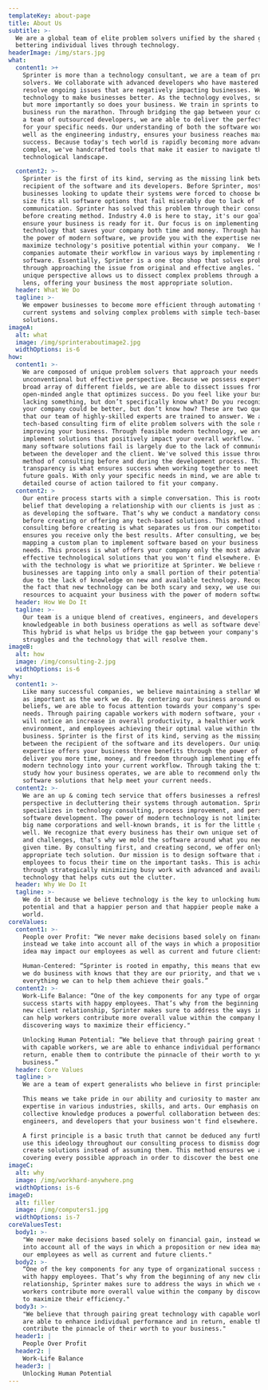 ```yaml
---
templateKey: about-page
title: About Us
subtitle: >-
  We are a global team of elite problem solvers unified by the shared goal of
  bettering individual lives through technology.
headerImage: /img/stars.jpg
what:
  content1: >+
    Sprinter is more than a technology consultant, we are a team of problem
    solvers. We collaborate with advanced developers who have mastered ways to
    resolve ongoing issues that are negatively impacting businesses. We use
    technology to make businesses better. As the technology evolves, so do we,
    but more importantly so does your business. We train in sprints to help your
    business run the marathon. Through bridging the gap between your company and
    a team of outsourced developers, we are able to deliver the perfect product
    for your specific needs. Our understanding of both the software world as
    well as the engineering industry, ensures your business reaches maximum
    success. Because today's tech world is rapidly becoming more advanced &
    complex, we've handcrafted tools that make it easier to navigate the modern
    technological landscape.

  content2: >-
    Sprinter is the first of its kind, serving as the missing link between the
    recipient of the software and its developers. Before Sprinter, most
    businesses looking to update their systems were forced to choose between one
    size fits all software options that fail miserably due to lack of
    communication. Sprinter has solved this problem through their consulting
    before creating method. Industry 4.0 is here to stay, it's our goal to
    ensure your business is ready for it. Our focus is on implementing new
    technology that saves your company both time and money. Through harnessing
    the power of modern software, we provide you with the expertise needed to
    maximize technology's positive potential within your company.  We help
    companies automate their workflow in various ways by implementing modern
    software. Essentially, Sprinter is a one stop shop that solves problems
    through approaching the issue from original and effective angles. This
    unique perspective allows us to dissect complex problems through a clear
    lens, offering your business the most appropriate solution. 
  header: What We Do
  tagline: >-
    We empower businesses to become more efficient through automating their
    current systems and solving complex problems with simple tech-based
    solutions. 
imageA:
  alt: what
  image: /img/sprinteraboutimage2.jpg
  widthOptions: is-6
how:
  content1: >-
    We are composed of unique problem solvers that approach your needs from an
    unconventional but effective perspective. Because we possess expertise in a
    broad array of different fields, we are able to dissect issues from an
    open-minded angle that optimizes success. Do you feel like your business is
    lacking something, but don’t specifically know what? Do you recognize that
    your company could be better, but don’t know how? These are two questions
    that our team of highly-skilled experts are trained to answer. We are a
    tech-based consulting firm of elite problem solvers with the sole mission of
    improving your business. Through feasible modern technology, we are able to
    implement solutions that positively impact your overall workflow. The reason
    many software solutions fail is largely due to the lack of communication
    between the developer and the client. We've solved this issue through our
    method of consulting before and during the development process. This type of
    transparency is what ensures success when working together to meet your
    future goals. With only your specific needs in mind, we are able to design a
    detailed course of action tailored to fit your company.
  content2: >
    Our entire process starts with a simple conversation. This is rooted in our
    belief that developing a relationship with our clients is just as important
    as developing the software. That’s why we conduct a mandatory consultation
    before creating or offering any tech-based solutions. This method of
    consulting before creating is what separates us from our competitors and
    ensures you receive only the best results. After consulting, we begin
    mapping a custom plan to implement software based on your business's current
    needs. This process is what offers your company only the most advanced and
    effective technological solutions that you won't find elsewhere. Evolving
    with the technology is what we prioritize at Sprinter. We believe many
    businesses are tapping into only a small portion of their potential. This is
    due to the lack of knowledge on new and available technology. Recognizing
    the fact that new technology can be both scary and sexy, we use our
    resources to acquaint your business with the power of modern software.
  header: How We Do It
  tagline: >-
    Our team is a unique blend of creatives, engineers, and developers who are
    knowledgeable in both business operations as well as software development.
    This hybrid is what helps us bridge the gap between your company's current
    struggles and the technology that will resolve them. 
imageB:
  alt: how
  image: /img/consulting-2.jpg
  widthOptions: is-6
why:
  content1: >-
    Like many successful companies, we believe maintaining a stellar Why is just
    as important as the work we do. By centering our business around our core
    beliefs, we are able to focus attention towards your company's specific
    needs. Through pairing capable workers with modern software, your company
    will notice an increase in overall productivity, a healthier work
    environment, and employees achieving their optimal value within the
    business. Sprinter is the first of its kind, serving as the missing link
    between the recipient of the software and its developers. Our unique set of
    expertise offers your business three benefits through the power of one. We
    deliver you more time, money, and freedom through implementing effective
    modern technology into your current workflow. Through taking the time to
    study how your business operates, we are able to recommend only the best
    software solutions that help meet your current needs. 
  content2: >-
    We are an up & coming tech service that offers businesses a refreshing
    perspective in decluttering their systems through automation. Sprinter
    specializes in technology consulting, process improvement, and personalized
    software development. The power of modern technology is not limited to only
    big name corporations and well-known brands, it is for the little guy as
    well. We recognize that every business has their own unique set of hurdles
    and challenges, that’s why we mold the software around what you need at any
    given time. By consulting first, and creating second, we offer only the most
    appropriate tech solution. Our mission is to design software that allows
    employees to focus their time on the important tasks. This is achieved
    through strategically minimizing busy work with advanced and available
    technology that helps cuts out the clutter. 
  header: Why We Do It
  tagline: >-
    We do it because we believe technology is the key to unlocking human
    potential and that a happier person and that happier people make a better
    world. 
coreValues:
  content1: >-
    People over Profit: “We never make decisions based solely on financial gain,
    instead we take into account all of the ways in which a proposition or new
    idea may impact our employees as well as current and future clients.”

    Human-Centered: “Sprinter is rooted in empathy, this means that every person
    we do business with knows that they are our priority, and that we will do
    everything we can to help them achieve their goals.”
  content2: >-
    Work-Life Balance: “One of the key components for any type of organizational
    success starts with happy employees. That’s why from the beginning of any
    new client relationship, Sprinter makes sure to address the ways in which we
    can help workers contribute more overall value within the company by
    discovering ways to maximize their efficiency."

    Unlocking Human Potential: “We believe that through pairing great technology
    with capable workers, we are able to enhance individual performance and in
    return, enable them to contribute the pinnacle of their worth to your
    business.”
  header: Core Values
  tagline: >
    We are a team of expert generalists who believe in first principles. 

    This means we take pride in our ability and curiosity to master and collect
    expertise in various industries, skills, and arts. Our emphasis on
    collective knowledge produces a powerful collaboration between designers,
    engineers, and developers that your business won't find elsewhere. 

    A first principle is a basic truth that cannot be deduced any further. We
    use this ideology throughout our consulting process to dismiss dogma and
    create solutions instead of assuming them. This method ensures we are
    covering every possible approach in order to discover the best one. 
imageC:
  alt: why
  image: /img/workhard-anywhere.png
  widthOptions: is-6
imageD:
  alt: filler
  image: /img/computers1.jpg
  widthOptions: is-7
coreValuesTest:
  body1: >-
    "We never make decisions based solely on financial gain, instead we take
    into account all of the ways in which a proposition or new idea may impact
    our employees as well as current and future clients."
  body2: >-
    “One of the key components for any type of organizational success starts
    with happy employees. That’s why from the beginning of any new client
    relationship, Sprinter makes sure to address the ways in which we can help
    workers contribute more overall value within the company by discovering ways
    to maximize their efficiency."
  body3: >-
    "We believe that through pairing great technology with capable workers, we
    are able to enhance individual performance and in return, enable them to
    contribute the pinnacle of their worth to your business."
  header1: |
    People Over Profit
  header2: |
    Work-Life Balance
  header3: |
    Unlocking Human Potential
---
```



